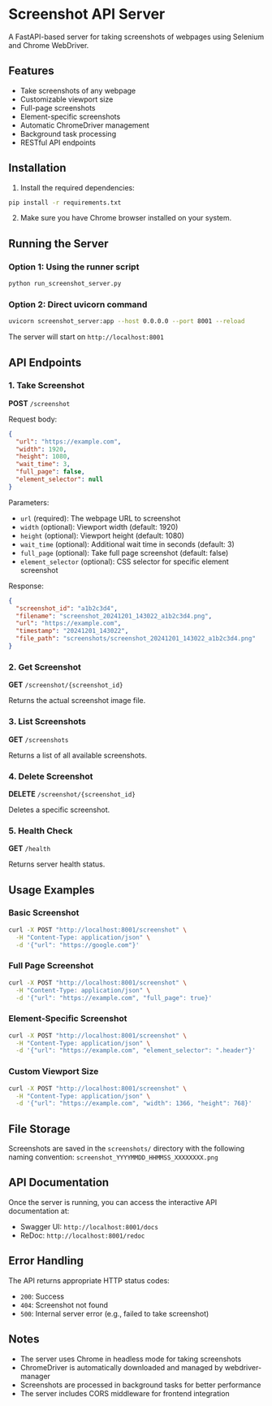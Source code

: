 # Screenshot API Server

A FastAPI-based server for taking screenshots of webpages using Selenium and Chrome WebDriver.

## Features

- Take screenshots of any webpage
- Customizable viewport size
- Full-page screenshots
- Element-specific screenshots
- Automatic ChromeDriver management
- Background task processing
- RESTful API endpoints

## Installation

1. Install the required dependencies:
```bash
pip install -r requirements.txt
```

2. Make sure you have Chrome browser installed on your system.

## Running the Server

### Option 1: Using the runner script
```bash
python run_screenshot_server.py
```

### Option 2: Direct uvicorn command
```bash
uvicorn screenshot_server:app --host 0.0.0.0 --port 8001 --reload
```

The server will start on `http://localhost:8001`

## API Endpoints

### 1. Take Screenshot
**POST** `/screenshot`

Request body:
```json
{
  "url": "https://example.com",
  "width": 1920,
  "height": 1080,
  "wait_time": 3,
  "full_page": false,
  "element_selector": null
}
```

Parameters:
- `url` (required): The webpage URL to screenshot
- `width` (optional): Viewport width (default: 1920)
- `height` (optional): Viewport height (default: 1080)
- `wait_time` (optional): Additional wait time in seconds (default: 3)
- `full_page` (optional): Take full page screenshot (default: false)
- `element_selector` (optional): CSS selector for specific element screenshot

Response:
```json
{
  "screenshot_id": "a1b2c3d4",
  "filename": "screenshot_20241201_143022_a1b2c3d4.png",
  "url": "https://example.com",
  "timestamp": "20241201_143022",
  "file_path": "screenshots/screenshot_20241201_143022_a1b2c3d4.png"
}
```

### 2. Get Screenshot
**GET** `/screenshot/{screenshot_id}`

Returns the actual screenshot image file.

### 3. List Screenshots
**GET** `/screenshots`

Returns a list of all available screenshots.

### 4. Delete Screenshot
**DELETE** `/screenshot/{screenshot_id}`

Deletes a specific screenshot.

### 5. Health Check
**GET** `/health`

Returns server health status.

## Usage Examples

### Basic Screenshot
```bash
curl -X POST "http://localhost:8001/screenshot" \
  -H "Content-Type: application/json" \
  -d '{"url": "https://google.com"}'
```

### Full Page Screenshot
```bash
curl -X POST "http://localhost:8001/screenshot" \
  -H "Content-Type: application/json" \
  -d '{"url": "https://example.com", "full_page": true}'
```

### Element-Specific Screenshot
```bash
curl -X POST "http://localhost:8001/screenshot" \
  -H "Content-Type: application/json" \
  -d '{"url": "https://example.com", "element_selector": ".header"}'
```

### Custom Viewport Size
```bash
curl -X POST "http://localhost:8001/screenshot" \
  -H "Content-Type: application/json" \
  -d '{"url": "https://example.com", "width": 1366, "height": 768}'
```

## File Storage

Screenshots are saved in the `screenshots/` directory with the following naming convention:
`screenshot_YYYYMMDD_HHMMSS_XXXXXXXX.png`

## API Documentation

Once the server is running, you can access the interactive API documentation at:
- Swagger UI: `http://localhost:8001/docs`
- ReDoc: `http://localhost:8001/redoc`

## Error Handling

The API returns appropriate HTTP status codes:
- `200`: Success
- `404`: Screenshot not found
- `500`: Internal server error (e.g., failed to take screenshot)

## Notes

- The server uses Chrome in headless mode for taking screenshots
- ChromeDriver is automatically downloaded and managed by webdriver-manager
- Screenshots are processed in background tasks for better performance
- The server includes CORS middleware for frontend integration 